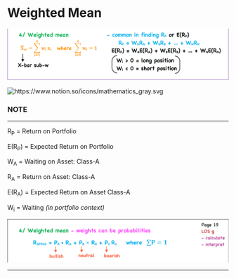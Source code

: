 # Weighted Mean

![image.png](Weighted%20Mean%201762adf9873a8044a261c17aaab21bdc/image.png)

<aside>
<img src="https://www.notion.so/icons/mathematics_gray.svg" alt="https://www.notion.so/icons/mathematics_gray.svg" width="40px" />

### NOTE

---

$\text{R}_\text{P}$ = Return on Portfolio

$\text{E}(\text{R}_\text{P})$ = Expected Return on Portfolio

$\text{W}_\text{A}$ = Waiting on Asset: Class-A

$\text{R}_\text{A}$ = Return on Asset: Class-A

$\text{E}(\text{R}_\text{A})$ = Expected Return on Asset Class-A

$\text{W}_\text{i}$ = Waiting *(in portfolio context)*

</aside>

![image.png](Weighted%20Mean%201762adf9873a8044a261c17aaab21bdc/image%201.png)

---